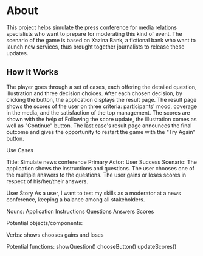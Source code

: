 # About

This project helps simulate the press conference for media relations specialists who want to prepare for moderating this kind of event. The scenario of the game is based on Xazina Bank, a fictional bank who want to launch new services, thus brought together journalists to release these updates.      

## How It Works

The player goes through a set of cases, each offering the detailed question, illustration and three decision choices. After each chosen decision, by clicking the button, the application displays the result page. The result page shows the scores of the user on three criteria: participants' mood, coverage in the media, and the satisfaction of the top management. The scores are shown with the help of  Following the score update, the illustration comes as well as "Continue" button. The last case's result page announces the final outcome and gives the opportunity to restart the game with the "Try Again" button.   


Use Cases

Title: Simulate news conference
Primary Actor: User
Success Scenario: The application shows the instructions and questions. 
The user chooses one of the multiple answers to the questions. The user gains or loses scores in respect of his/her/their answers. 


User Story
As a user, I want to test my skills as a moderator at a news conference, keeping a balance among all stakeholders. 

Nouns:
Application
Instructions
Questions
Answers
Scores

Potential objects/components:


Verbs:
shows
chooses
gains and loses

Potential functions:
showQuestion()
chooseButton()
updateScores()














